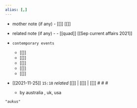```yaml
---
alias: [,]
---
```

- mother note (if any)
		- [[]] [[]]
- related note (if any) -
		- [[quad]] [[Sep current affairs 2021]]
- `contemporary events`
	- [[]]
	- [[]]
	- [[]]
	- [[]]
	- [[]]

- [[2021-11-25]]  `15:10` _related_ [[]] | [[]] | [[]] # # #
	- by australia , uk, usa

```query
"aukus"
```